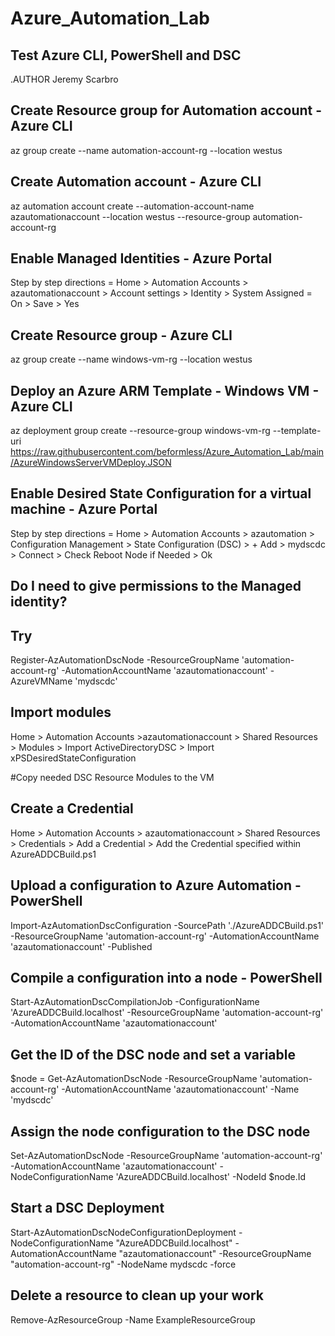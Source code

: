 # Azure_Automation_Lab
## Test Azure CLI, PowerShell and DSC

.AUTHOR Jeremy Scarbro

## Create Resource group for Automation account - Azure CLI
az group create --name automation-account-rg --location westus

## Create Automation account - Azure CLI
az automation account create --automation-account-name azautomationaccount --location westus --resource-group automation-account-rg

## Enable Managed Identities - Azure Portal
Step by step directions =  Home > Automation Accounts > azautomationaccount > Account settings > Identity > System Assigned = On > Save > Yes

## Create Resource group - Azure CLI
az group create --name windows-vm-rg --location westus

## Deploy an Azure ARM Template - Windows VM - Azure CLI 
az deployment group create --resource-group windows-vm-rg --template-uri https://raw.githubusercontent.com/beformless/Azure_Automation_Lab/main/AzureWindowsServerVMDeploy.JSON

## Enable Desired State Configuration for a virtual machine - Azure Portal
Step by step directions = Home > Automation Accounts > azautomation > Configuration Management > State Configuration (DSC) > + Add > mydscdc > Connect > Check Reboot Node if Needed > Ok

## Do I need  to give permissions to the Managed identity?
## Try 
Register-AzAutomationDscNode -ResourceGroupName 'automation-account-rg' -AutomationAccountName 'azautomationaccount' -AzureVMName 'mydscdc'

## Import modules
Home > Automation Accounts >azautomationaccount > Shared Resources > Modules > Import ActiveDirectoryDSC > Import xPSDesiredStateConfiguration

#Copy needed DSC Resource Modules to the VM

## Create a Credential 
Home > Automation Accounts > azautomationaccount > Shared Resources > Credentials > Add a Credential > Add the Credential specified within AzureADDCBuild.ps1

## Upload a configuration to Azure Automation - PowerShell
Import-AzAutomationDscConfiguration -SourcePath './AzureADDCBuild.ps1' -ResourceGroupName 'automation-account-rg' -AutomationAccountName 'azautomationaccount' -Published

## Compile a configuration into a node - PowerShell
Start-AzAutomationDscCompilationJob -ConfigurationName 'AzureADDCBuild.localhost' -ResourceGroupName 'automation-account-rg' -AutomationAccountName 'azautomationaccount'

## Get the ID of the DSC node and set a variable
$node = Get-AzAutomationDscNode -ResourceGroupName 'automation-account-rg' -AutomationAccountName 'azautomationaccount' -Name 'mydscdc'

## Assign the node configuration to the DSC node
Set-AzAutomationDscNode -ResourceGroupName 'automation-account-rg' -AutomationAccountName 'azautomationaccount' -NodeConfigurationName 'AzureADDCBuild.localhost' -NodeId $node.Id

## Start a DSC Deployment
Start-AzAutomationDscNodeConfigurationDeployment -NodeConfigurationName "AzureADDCBuild.localhost" -AutomationAccountName "azautomationaccount" -ResourceGroupName "automation-account-rg" -NodeName mydscdc -force
                        
## Delete a resource to clean up your work
Remove-AzResourceGroup -Name ExampleResourceGroup